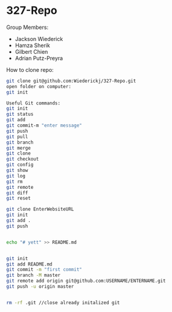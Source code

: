 # 327-Repo

Group Members:

- Jackson Wiederick
- Hamza Sherik
- Gilbert Chien
- Adrian Putz-Preyra

How to clone repo:
``` bash
git clone git@github.com:Wiederickj/327-Repo.git
open folder on computer:
git init 

Useful Git commands:
git init 
git status 
git add 
git commit-m "enter message"
git push 
git pull 
git branch 
git merge
git clone
git checkout
git config
git show
git log
git rm
git remote
git diff
git reset

git clone EnterWebsiteURL
git init 
git add .
git push


echo "# yett" >> README.md 


git init 
git add README.md 
git commit -m "first commit" 
git branch -M master 
git remote add origin git@github.com:USERNAME/ENTERNAME.git 
git push -u origin master


rm -rf .git //close already initalized git 
```
